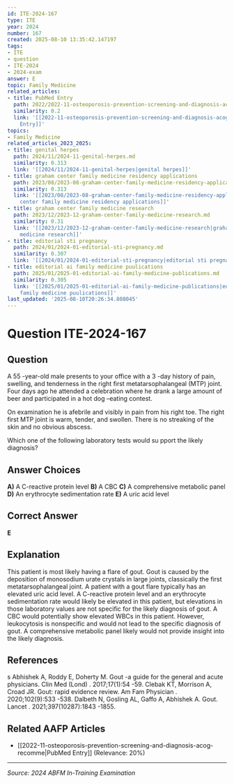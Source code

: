 ```yaml
---
id: ITE-2024-167
type: ITE
year: 2024
number: 167
created: 2025-08-10 13:35:42.147197
tags:
- ITE
- question
- ITE-2024
- 2024-exam
answer: E
topic: Family Medicine
related_articles:
- title: PubMed Entry
  path: 2022/2022-11-osteoporosis-prevention-screening-and-diagnosis-acog-recomme.md
  similarity: 0.2
  link: '[[2022-11-osteoporosis-prevention-screening-and-diagnosis-acog-recomme|PubMed
    Entry]]'
topics:
- Family Medicine
related_articles_2023_2025:
- title: genital herpes
  path: 2024/11/2024-11-genital-herpes.md
  similarity: 0.313
  link: '[[2024/11/2024-11-genital-herpes|genital herpes]]'
- title: graham center family medicine residency applications
  path: 2023/08/2023-08-graham-center-family-medicine-residency-applications.md
  similarity: 0.313
  link: '[[2023/08/2023-08-graham-center-family-medicine-residency-applications|graham
    center family medicine residency applications]]'
- title: graham center family medicine research
  path: 2023/12/2023-12-graham-center-family-medicine-research.md
  similarity: 0.31
  link: '[[2023/12/2023-12-graham-center-family-medicine-research|graham center family
    medicine research]]'
- title: editorial sti pregnancy
  path: 2024/01/2024-01-editorial-sti-pregnancy.md
  similarity: 0.307
  link: '[[2024/01/2024-01-editorial-sti-pregnancy|editorial sti pregnancy]]'
- title: editorial ai family medicine puulications
  path: 2025/01/2025-01-editorial-ai-family-medicine-publications.md
  similarity: 0.305
  link: '[[2025/01/2025-01-editorial-ai-family-medicine-publications|editorial ai
    family medicine puulications]]'
last_updated: '2025-08-10T20:26:34.808045'
---
```


# Question ITE-2024-167

## Question
A 55 -year-old male presents to your office with a 3 -day history of pain, swelling, and tenderness in 
the right first metatarsophalangeal (MTP) joint. Four days ago he attended a celebration where he 
drank a large amount of beer and participated in a hot dog –eating contest.  
 
On examination he is afebrile and visibly in pain from his right toe. The right first MTP joint is 
warm, tender, and swollen. There is no streaking of the skin and no obvious abscess.  
 
Which one of the following laboratory tests would su pport the likely diagnosis?

## Answer Choices
**A)** A C-reactive protein level
**B)** A CBC
**C)** A comprehensive metabolic panel
**D)** An erythrocyte sedimentation rate
**E)** A uric acid level

## Correct Answer
**E**

## Explanation
This patient is most likely having a flare of gout. Gout is caused by the deposition of monosodium urate crystals in large joints, classically the first metatarsophalangeal joint. A patient with a gout flare typically has an elevated uric acid level. A C-reactive protein level and an erythrocyte sedimentation rate would likely be elevated in this patient, but elevations in those laboratory values are not specific for the likely diagnosis of gout. A CBC would potentially show elevated WBCs in this patient. However, leukocytosis is nonspecific and would not lead to the specific diagnosis of gout. A comprehensive metabolic panel likely would not provide insight into the likely diagnosis.

## References
s Abhishek A, Roddy E, Doherty M. Gout -a guide for the general and acute physicians. Clin Med (Lond) . 2017;17(1):54 -59. Clebak KT, Morrison A, Croad JR. Gout: rapid evidence review. Am Fam Physician . 2020;102(9):533 -538. Dalbeth N, Gosling AL, Gaffo A, Abhishek A. Gout. Lancet . 2021;397(10287):1843 -1855.

## Related AAFP Articles
- [[2022-11-osteoporosis-prevention-screening-and-diagnosis-acog-recomme|PubMed Entry]] (Relevance: 20%)

---
*Source: 2024 ABFM In-Training Examination*